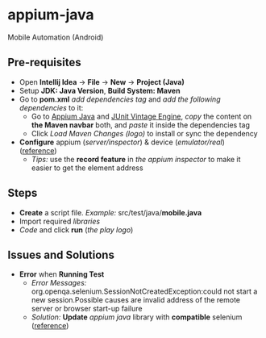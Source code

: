 # appium-java
Mobile Automation (Android)

## Pre-requisites
- Open **Intellij Idea** &rarr; **File** &rarr; **New** &rarr; **Project (Java)**
- Setup **JDK: Java Version**, **Build System: Maven**
- Go to **pom.xml** *add dependencies tag* and *add the following dependencies* to it:
    - Go to [Appium Java](https://mvnrepository.com/artifact/io.appium/java-client) and [JUnit Vintage Engine](https://mvnrepository.com/artifact/org.junit.vintage/junit-vintage-engine), *copy* the content on **the Maven navbar** both, and *paste* it inside the dependencies tag
    - Click *Load Maven Changes (logo)* to install or sync the dependency
- **Configure** appium (_server/inspector_) & device (_emulator/real_) ([reference](https://github.com/mrisqiamiruladieb/MobileAutomation-RobotFramework/blob/main/README.md#persiapan-awal))
  - _Tips:_ use the **record feature** in _the appium inspector_ to make it easier to get the element address

## Steps
- **Create** a script file. _Example:_ src/test/java/**mobile.java**
- Import required _libraries_
- _Code_ and click **run** (_the play logo_)

## Issues and Solutions
- **Error** when **Running Test**
  - _Error Messages:_ org.openqa.selenium.SessionNotCreatedException:could not start a new session.Possible causes are invalid address of the remote server or browser start-up failure
  - _Solution:_ **Update** _appium java_ library with **compatible** selenium ([reference](https://discuss.appium.io/t/org-openqa-selenium-sessionnotcreatedexception-could-not-start-a-new-session-possible-causes-are-invalid-address-of-the-remote-server-or-browser-start-upfailure/42105))